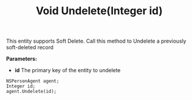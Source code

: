 ﻿---
uid: crmscript_ref_NSPersonAgent_Undelete
title: Void Undelete(Integer id)
intellisense: NSPersonAgent.Undelete
keywords: NSPersonAgent, Undelete
so.topic: reference
---

This entity supports Soft Delete. Call this method to Undelete a previously soft-deleted record

**Parameters:**
 - **id** The primary key of the entity to undelete

```crmscript
NSPersonAgent agent;
Integer id;
agent.Undelete(id);
```

